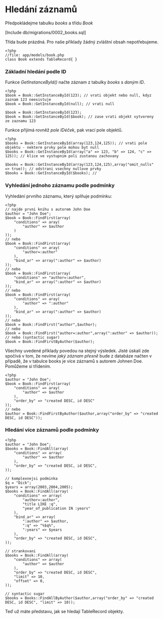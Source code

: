 Hledání záznamů
===============

Předpokládejme tabulku _books_ a třídu _Book_

[Include db/migrations/0002_books.sql]

Třída bude prázdná. Pro naše příklady žádný zvláštní obsah nepotřebujeme.

	<?php
	//file: app/models/book.php
	class Book extends TableRecord{ }

### Základní hledání podle ID

Funkce _GetInstanceById()_ načte záznam z tabulky _books_ s _daným ID_.

	<?php
	$book = Book::GetInstanceById(123); // vrati objekt nebo null, kdyz zaznam 123 neexistuje
	$book = Book::GetInstanceById(null); // vrati null
	
	$book = Book::GetInstanceById(123);
	$book = Book::GetInstanceById($book); // zase vrati objekt vytvoreny ze zaznamu 123

Funkce přijímá rovněž _pole IDéček_, pak vrací pole objektů.

	<?php
	$books = Book::GetInstanceById(array(123,124,125)); // vrati pole objektu - nektere prvky pole mohou byt null
	$books = Book::GetInstanceById(array("a" => 123, "b" => 124, "c" => 125)); // klice ve vystupnim poli zustanou zachovany

	$books = Book::GetInstanceById(array(123,124,125),array("omit_nulls" => true)); // odstrani vsechny nullove prvky
	$books = Book::GetInstanceById($books); //

### Vyhledání jednoho záznamu podle podmínky

Vyhledání prvního záznamu, který splňuje podmínku:

	<?php
	// najde prvni knihu s autorem John Doe
	$author = "John Doe";
	$book = Book::FindFirst(array(
		"conditions" => aray(
			"author" => $author
		)
	));
	// nebo
	$book = Book::FindFirst(array(
		"conditions" => aray(
			"author=:author"
		),
		"bind_ar" => array(":author" => $author)
	));
	// nebo
	$book = Book::FindFirst(array(
		"conditions" => "author=:author",
		"bind_ar" => array(":author" => $author)
	));
	// nebo
	$book = Book::FindFirst(array(
		"conditions" => aray(
			"author" => ":author"
		),
		"bind_ar" => array(":author" => $author)
	));
	// nebo
	$book = Book::FindFirst("author",$author);
	// nebo
	$book = Book::FindFirst("author=:author",array(":author" => $author));
	// nebo (syntactic sugar)
	$book = Book::FindFirstByAuthor($author);

Všechny uvedené příklady povedou na stejný výsledek. Jisté úskalí zde spočívá v tom, že nevíme _jaký záznam přesně_ bude z databáze načten v případě, že v tabulce books je více záznamů s autorem Johnen Doe. Pomůžeme si třídením.

	<?php
	$author = "John Doe";
	$book = Book::FindFirst(array(
		"conditions" => aray(
			"author" => $author
		),
		"order_by" => "created DESC, id DESC"
	));
	// nebo
	$author = Book::FindFirstByAuthor($author,array("order_by" => "created DESC, id DESC"));

### Hledání více záznamů podle podmínky

	<?php
	$author = "John Doe";
	$books = Book::FindAll(array(
		"conditions" => array(
			"author" => $author
		),
		"order_by" => "created DESC, id DESC",
	));

	// komplexnejsi podminka
	$q = "Dick";
	$years = array(2003,2004,2005);
	$books = Book::FindAll(array(
		"conditions" => array(
			"author=:author",
			"title LIKE :q",
			"year_of_publication IN :years"
		),
		"bind_ar" => array(
			":author" => $author,
			":q" => "%$q%",
			":years" => $years
		),
		"order_by" => "created DESC, id DESC",
	));

	// strankovani
	$books = Book::FindAll(array(
		"conditions" => array(
			"author" => $author
		),
		"order_by" => "created DESC, id DESC",
		"limit" => 10,
		"offset" => 0,
	));

	// syntactic sugar
	$books = Books::FindAllByAuthor($author,array("order_by" => "created DESC, id DESC", "limit" => 10));

Teď už máte představu, jak se hledají TableRecord objekty.
